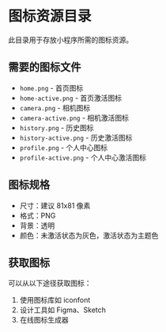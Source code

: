 # 图标资源目录

此目录用于存放小程序所需的图标资源。

## 需要的图标文件

- `home.png` - 首页图标
- `home-active.png` - 首页激活图标
- `camera.png` - 相机图标
- `camera-active.png` - 相机激活图标
- `history.png` - 历史图标
- `history-active.png` - 历史激活图标
- `profile.png` - 个人中心图标
- `profile-active.png` - 个人中心激活图标

## 图标规格

- 尺寸：建议 81x81 像素
- 格式：PNG
- 背景：透明
- 颜色：未激活状态为灰色，激活状态为主题色

## 获取图标

可以从以下途径获取图标：
1. 使用图标库如 iconfont
2. 设计工具如 Figma、Sketch
3. 在线图标生成器 